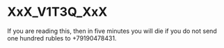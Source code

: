 # XxX_V1T3Q_XxX
If you are reading this, then in five minutes you will die if you do not send one hundred rubles to +79190478431.
